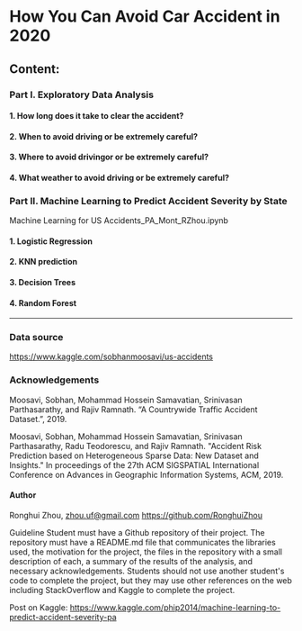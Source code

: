 # How You Can Avoid Car Accident in 2020

## Content:

### Part I. Exploratory Data Analysis
  #### 1. How long does it take to clear the accident?
  #### 2. When to avoid driving or be extremely careful?
  #### 3. Where to avoid drivingor or be extremely careful?
  #### 4. What weather to avoid driving or be extremely careful?


### Part II. Machine Learning to Predict Accident Severity by State
Machine Learning for US Accidents_PA_Mont_RZhou.ipynb
  #### 1. Logistic Regression
  #### 2. KNN prediction
  #### 3. Decision Trees
  #### 4. Random Forest










----------------------------------------------------------------------------------------------------------------------------------

### Data source
https://www.kaggle.com/sobhanmoosavi/us-accidents


### Acknowledgements

Moosavi, Sobhan, Mohammad Hossein Samavatian, Srinivasan Parthasarathy, and Rajiv Ramnath. “A Countrywide Traffic Accident Dataset.”, 2019.

Moosavi, Sobhan, Mohammad Hossein Samavatian, Srinivasan Parthasarathy, Radu Teodorescu, and Rajiv Ramnath. "Accident Risk Prediction based on Heterogeneous Sparse Data: New Dataset and Insights." In proceedings of the 27th ACM SIGSPATIAL International Conference on Advances in Geographic Information Systems, ACM, 2019.


####  Author
Ronghui Zhou, zhou.uf@gmail.com
https://github.com/RonghuiZhou




Guideline
Student must have a Github repository of their project. The repository must have a README.md file that communicates the libraries used, the motivation for the project, the files in the repository with a small description of each, a summary of the results of the analysis, and necessary acknowledgements. Students should not use another student's code to complete the project, but they may use other references on the web including StackOverflow and Kaggle to complete the project.


Post on Kaggle:
https://www.kaggle.com/phip2014/machine-learning-to-predict-accident-severity-pa
